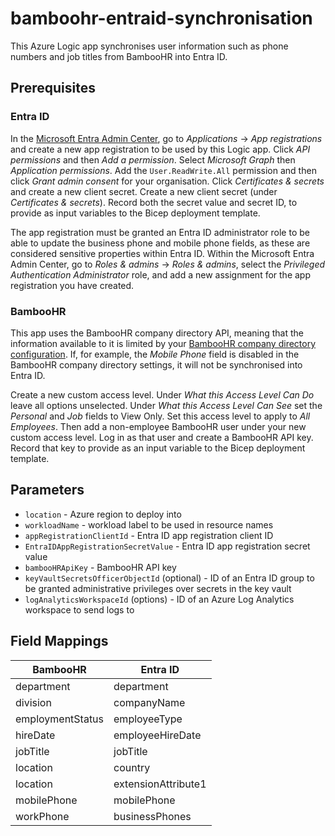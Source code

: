 # bamboohr-entraid-synchronisation

This Azure Logic app synchronises user information such as phone numbers and job titles from BambooHR into Entra ID.

## Prerequisites

### Entra ID

In the [Microsoft Entra Admin Center](https://entra.microsoft.com/), go to *Applications* -> *App
registrations* and create a new app registration to be used by this Logic app. Click *API permissions*
and then *Add a permission*. Select *Microsoft Graph* then *Application permissions*. Add the
`User.ReadWrite.All` permission and then click *Grant admin consent* for your organisation. Click
*Certificates & secrets* and create a new client secret. Create a new client secret (under
*Certificates & secrets*). Record both the secret value and secret ID, to provide as input variables
to the Bicep deployment template.

The app registration must be granted an Entra ID administrator role to be able to update the business phone and mobile phone fields, as these are considered sensitive properties within Entra ID. Within the Microsoft Entra Admin Center, go to *Roles & admins* -> *Roles & admins*, select the *Privileged Authentication Administrator* role, and add a new assignment for the app registration you have created.

### BambooHR

This app uses the BambooHR company directory API, meaning that the information available to it is limited by your [BambooHR company directory configuration](https://amach.bamboohr.com/settings/directory.php). If, for example, the *Mobile Phone* field is disabled in the BambooHR company directory settings, it will not be synchronised into Entra ID.

Create a new custom access level. Under *What this Access Level Can Do* leave all options unselected. Under *What this Access Level Can See* set the *Personal* and *Job* fields to View Only. Set this access level to apply to *All Employees*. Then add a non-employee BambooHR user under your new custom access level. Log in as that user and create a BambooHR API key. Record that key to provide as an input variable to the Bicep deployment template.

## Parameters

* `location` - Azure region to deploy into
* `workloadName` - workload label to be used in resource names
* `appRegistrationClientId` - Entra ID app registration client ID
* `EntraIDAppRegistrationSecretValue` - Entra ID app registration secret value
* `bambooHRApiKey` - BambooHR API key
* `keyVaultSecretsOfficerObjectId` (optional) - ID of an Entra ID group to be granted administrative
   privileges over secrets in the key vault
* `logAnalyticsWorkspaceId` (options) - ID of an Azure Log Analytics workspace to send logs to

## Field Mappings

| BambooHR         | Entra ID            |
|------------------|---------------------|
| department       | department          |
| division         | companyName         |
| employmentStatus | employeeType        |
| hireDate         | employeeHireDate    |
| jobTitle         | jobTitle            |
| location         | country             |
| location         | extensionAttribute1 |
| mobilePhone      | mobilePhone         |
| workPhone        | businessPhones      |

